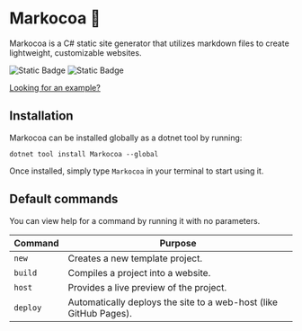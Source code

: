 # Markocoa 🍫
Markocoa is a C# static site generator that utilizes markdown files to create lightweight, customizable websites.

![Static Badge](https://img.shields.io/badge/License-MIT-blue) ![Static Badge](https://img.shields.io/badge/Release-v1.0.0-green)

[Looking for an example?](https://www.tweety-lab.dev/)

## Installation
Markocoa can be installed globally as a dotnet tool by running:

```terminal
dotnet tool install Markocoa --global
```

Once installed, simply type `Markocoa` in your terminal to start using it.

## Default commands
You can view help for a command by running it with no parameters.

| Command    | Purpose |
|------------|-----|
| `new`      | Creates a new template project.  |
| `build`        | Compiles a project into a website. |
| `host`        | Provides a live preview of the project. |
| `deploy`        | Automatically deploys the site to a web-host (like GitHub Pages). |
